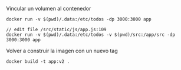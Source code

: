 Vincular un volumen al contenedor
```
docker run -v $(pwd)/.data:/etc/todos -dp 3000:3000 app

// edit file /src/static/js/app.js:109
docker run -v $(pwd)/.data:/etc/todos -v $(pwd)/src:/app/src -dp 3000:3000 app
```

Volver a construir la imagen con un nuevo tag
```
docker build -t app:v2 .
```